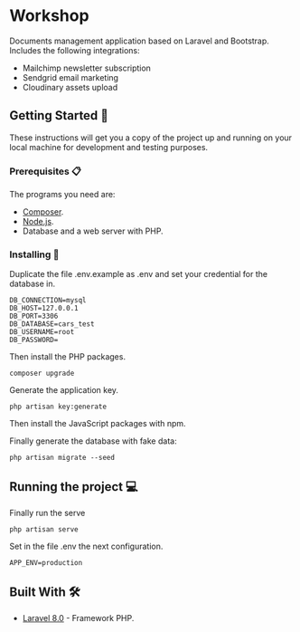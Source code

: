 <!-- TODO: Complete the description and about the appropriate license. -->
# Workshop

Documents management application based on Laravel and Bootstrap. Includes the following integrations:

- Mailchimp newsletter subscription
- Sendgrid email marketing
- Cloudinary assets upload

## Getting Started :rocket:

These instructions will get you a copy of the project up and running on your local machine for development and testing purposes.

### Prerequisites :clipboard:

The programs you need are:

-   [Composer](https://getcomposer.org/download/).
-   [Node.js](https://nodejs.org/en/download/).
-   Database and a web server with PHP.

### Installing 🔧

Duplicate the file .env.example as .env and set your credential for the database in.

```
DB_CONNECTION=mysql
DB_HOST=127.0.0.1
DB_PORT=3306
DB_DATABASE=cars_test
DB_USERNAME=root
DB_PASSWORD=
```

Then install the PHP packages.

```
composer upgrade
```

Generate the application key.

```
php artisan key:generate
```

Then install the JavaScript packages with npm.


Finally generate the database with fake data:

```
php artisan migrate --seed
```

## Running the project :computer:

Finally run the serve

```
php artisan serve
```



Set in the file .env the next configuration.

```
APP_ENV=production
```

## Built With 🛠️

-   [Laravel 8.0](https://laravel.com/docs/8.x/) - Framework PHP.

